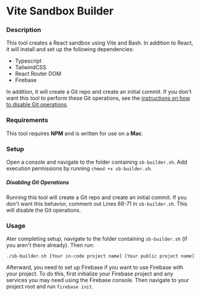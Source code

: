 # Vite Sandbox Builder

### Description

This tool creates a React sandbox using Vite and Bash. In addition to React, it will install and set up the following dependencies:

- Typescript
- TailwindCSS
- React Router DOM
- Firebase

In addition, it will create a Git repo and create an initial commit. If you don't want this tool to perform these Git operations, see the [instructions on how to disable Git operations](#disabling-git-operations).

### Requirements

This tool requires **NPM** and is written for use on a **Mac**.

### Setup

Open a console and navigate to the folder containing `sb-builder.sh`. Add execution permissions by running `chmod +x sb-builder.sh`.

##### Disabling Git Operations

Running this tool will create a Git repo and create an initial commit. If you don't want this behavior, comment out Lines 68-71 in `sb-builder.sh`. This will disable the Git operations.

### Usage

Ater completing setup, navigate to the folder containing `sb-builder.sh` (if you aren't there already). Then run:

`./sb-builder.sh [Your in-code project name] [Your public project name]`

Afterward, you need to set up Firebase if you want to use Firebase with your project. To do this, first initialize your Firebase project and any services you may need using the Firebase console. Then navigate to your project root and run `firebase init`.
